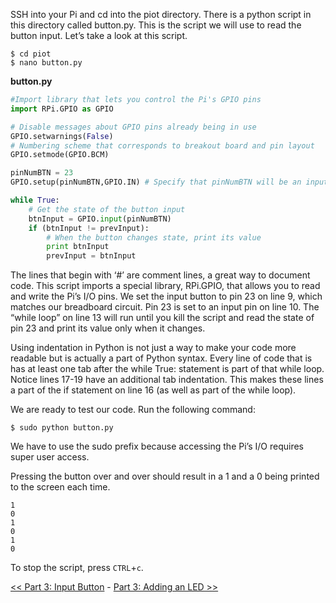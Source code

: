 SSH into your Pi and cd into the piot directory. There is a python script in this directory called button.py. This is the script we will use to read the button input. Let’s take a look at this script.

```
$ cd piot
$ nano button.py
```

**button.py**

```python
#Import library that lets you control the Pi's GPIO pinsimport RPi.GPIO as GPIO# Disable messages about GPIO pins already being in useGPIO.setwarnings(False)# Numbering scheme that corresponds to breakout board and pin layout 
GPIO.setmode(GPIO.BCM)pinNumBTN = 23GPIO.setup(pinNumBTN,GPIO.IN) # Specify that pinNumBTN will be an input prevInput = 0while True:    # Get the state of the button input
    btnInput = GPIO.input(pinNumBTN)
    if (btnInput != prevInput):        # When the button changes state, print its value        print btnInput
        prevInput = btnInput
```

The lines that begin with ‘#’ are comment lines, a great way to document code. This script imports a special library, RPi.GPIO, that allows you to read and write the Pi’s I/O pins. We set the input button to pin 23 on line 9, which matches our breadboard circuit. Pin 23 is set to an input pin on line 10. The “while loop” on line 13 will run until you kill the script and read the state of pin 23 and print its value only when it changes.

Using indentation in Python is not just a way to make your code more readable but is actually a part of Python syntax. Every line of code that is has at least one tab after the while True: statement is part of that while loop. Notice lines 17-19 have an additional tab indentation. This makes these lines a part of the if statement on line 16 (as well as part of the while loop).

We are ready to test our code. Run the following command:

```
$ sudo python button.py
```

We have to use the sudo prefix because accessing the Pi’s I/O requires super user access.

Pressing the button over and over should result in a 1 and a 0 being printed to the screen each time.

```
1
0
1
0
1
0
```

To stop the script, press `CTRL`+`c`.

[<< Part 3: Input Button](Part-3.-Input-Button) - [Part 3: Adding an LED >>](Part-3.-Adding-an-LED)